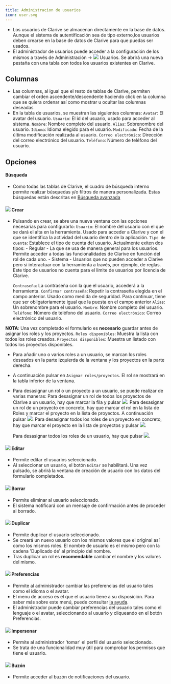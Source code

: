 ```yaml
---
title: Administracion de usuarios
icon: user.svg
---
```

* Los usuarios de Clarive se almacenan directamente en la base de datos. Aunque el sistema de autentificación sea de tipo externo,los usuarios deben crearse en la base de datos de Clarive para que puedas ser usados.
* El administrador de usuarios puede acceder a la configuración de los mismos a través de Administración → <img src="/static/images/icons/user.svg" /> Usuarios. Se abrirá una nueva pestaña con una tabla con todos los usuarios existentes en Clarive.

## Columnas
* Las columnas, al igual que el resto de tablas de Clarive, permiten cambiar el orden ascendente/descendente haciendo click en la columna que se quiera ordenar así como mostrar u ocultar las columnas deseadas
* En la tabla de usuarios, se muestran las siguientes columnas:
    `Avatar`: El avatar del usuario.
    `Usuario`: El id del usuario, usado para acceder al sistema.
    `Nombre`: Nombre completo del usuario.
    `Alias`: Sobrenombre del usuario.
    `Idioma`: Idioma elegido para el usuario.
    `Modificado`: Fecha de la última modificación realizada al usuario.
    `Correo electrónico`: Dirección del correo electrónico del usuario.
    `Teléfono`: Número de teléfono del usuario.


## Opciones

#### Búsqueda
* Como todas las tablas de Clarive, el cuadro de búsqueda interno permite realizar búsquedas y/o filtros de manera personalizada. Estas búsquedas están descritas en [Búsqueda avanzada](getting-started/search-syntax)

#### <img src="/static/images/icons/add.svg" /> Crear
* Pulsando en crear, se abre una nueva ventana con las opciones necesarias para configurarlo:
    `Usuario`: El nombre del usuario con el que se dará el alta en la herramienta. Usado para acceder a Clarive y con el que se identifica la actividad del usuario dentro de la aplicación.
    `Tipo de cuenta`: Establece el tipo de cuenta del usuario. Actualmente exiten dos tipos:
       - Regular - La que se usa de manera general para los usuarios. Permite acceder a todas las funcionalidades de Clarive en función del rol de cada uno.
       - Sistema - Usuarios que no pueden acceder a Clarive pero si interactuar con la herramienta a través, por ejemplo, de reglas. Este tipo de usuarios no cuenta para el limite de usuarios por licencia de Clarive.

    `Contraseña`: La contraseña con la que el usuario, accederá a la herramienta.
    `Confirmar contraseña`: Repetir la contraseña elegida en el campo anterior. Usado como medida de seguridad. Para continuar, tiene que ser obligatoriamente igual que la puesta en el campo anterior
    `Alias`: Un sobrenombre para el usuario.
    `Nombre`: Nombre completo del usuario.
    `Teléfono`: Número de teléfono del usuario.
    `Correo electrónico`: Correo electrónico del usuario.

**NOTA**: Una vez completado el formulario es **necesario** guardar antes de asignar los roles y los proyectos.
    `Roles disponibles`: Muestra la lista con todos los roles creados.
    `Proyectos disponibles`: Muestra un listado con todos los proyectos disponibles.


* Para añadir uno o varios roles a un usuario, se marcan los roles deseados en la parte izquierda de la ventana y los proyectos en la parte derecha.
* A continuación pulsar en `Asignar roles/proyectos`. El rol se mostrará en la tabla inferior de la ventana.
* Para desasignar un rol o un proyecto a un usuario, se puede realizar de varias maneras:
    Para desasignar un rol de todos los proyectos de Clarive a un usuario, hay que marcar la fila y pulsar <img src="/static/images/icons/delete_red.png" />.
    Para desasignar un rol de un proyecto en concreto, hay que marcar el rol en la lista de Roles y marcar el proyecto en la lista de proyectos. A continuación pulsar <img src="/static/images/icons/key_delete.png" />.
    Para desasignar todos los roles de un proyecto en concreto, hay que marcar el proyecto en la lista de proyectos y pulsar <img src="/static/images/icons/key_delete.png" />.

    Para desasignar todos los roles de un usuario, hay que pulsar <img src="/static/images/icons/del_all.png" />.


#### <img src="/static/images/icons/edit.svg" /> Editar

* Permite editar el usuarios seleccionado.
* Al seleccionar un usuario, el botón `Editar` se habilitará. Una vez pulsado, se abrirá la ventana de creación de usuario con los datos del formulario completados.


#### <img src="/static/images/icons/delete_.png" /> Borrar
* Permite eliminar al usuario seleccionado.
* El sistema notificará con un mensaje de confirmación antes de proceder al borrado.


#### <img src="/static/images/icons/copy.svg" /> Duplicar

* Permite duplicar el usuario seleccionado.
* Se creará un nuevo usuario con los mismos valores que el original así como los mismos roles. El nombre de usuario es el mismo pero con la cadena 'Duplicado de' al principio del nombre.
* Tras duplicar un rol es **recomendable** cambiar el nombre y los valores del mismo.

#### <img src="/static/images/icons/prefs.png" /> Preferencias
* Permite al administrador cambiar las preferencias del usuario tales como el idioma o el avatar.
* El menu de acceso es el que el usuario tiene a su disposición. Para saber más sobre este menú, puede consultar [la ayuda](getting-started/prefs).
* El administrador puede cambiar preferencias del usuario tales como el lenguaje o el avatar, seleccionando al usuario y cliqueando en el botón Preferencias.



#### <img src="/static/images/icons/surrogate.png" /> Impersonar
* Permite al administrador 'tomar' el perfil del usuario seleccionado.
* Se trata de una funcionalidad muy útil para comprobar los permisos que tiene el usuario.

#### <img src="/static/images/icons/envelope.png" /> Buzón
* Permite acceder al buzón de notificaciones del usuario.